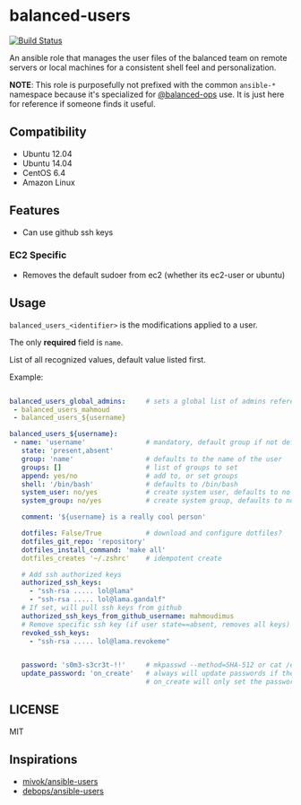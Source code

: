 # balanced-users
[![Build Status](http://img.shields.io/travis/balanced-ops/balanced-users.svg?style=flat-square)](https://travis-ci.org/balanced-ops/balanced-users)

An ansible role that manages the user files of the balanced team on remote servers or local machines for a consistent shell feel and personalization.

**NOTE**: This role is purposefully not prefixed with the common `ansible-*` namespace because it's specialized for [@balanced-ops](https://github.com/balanced-ops) use. It is just here for reference if someone finds it useful.

## Compatibility

- Ubuntu 12.04
- Ubuntu 14.04
- CentOS 6.4
- Amazon Linux

## Features

- Can use github ssh keys

### EC2 Specific
- Removes the default sudoer from ec2 (whether its ec2-user or ubuntu)

## Usage

`balanced_users_<identifier>` is the modifications applied to a user.

The only **required** field is `name`.

List of all recognized values, default value listed first.

Example:

```yaml

balanced_users_global_admins:     # sets a global list of admins referencing users
 - balanced_users_mahmoud
 - balanced_users_${username}

balanced_users_${username}:
 - name: 'username'               # mandatory, default group if not defined
   state: 'present,absent'
   group: 'name'                  # defaults to the name of the user
   groups: []                     # list of groups to set
   append: yes/no                 # add to, or set groups
   shell: '/bin/bash'             # defaults to /bin/bash
   system_user: no/yes            # create system user, defaults to no
   system_group: no/yes           # create system group, defaults to no

   comment: '${username} is a really cool person'

   dotfiles: False/True           # download and configure dotfiles?
   dotfiles_git_repo: 'repository'
   dotfiles_install_command: 'make all'
   dotfiles_creates '~/.zshrc'    # idempotent create

   # Add ssh authorized keys
   authorized_ssh_keys:
     - "ssh-rsa ..... lol@lama"
     - "ssh-rsa ..... lol@lama.gandalf"
   # If set, will pull ssh keys from github
   authorized_ssh_keys_from_github_username: mahmoudimus
   # Remove specific ssh key (if user state==absent, removes all keys)
   revoked_ssh_keys:
     - "ssh-rsa ..... lol@lama.revokeme"


   password: 's0m3-s3cr3t-!!'     # mkpasswd --method=SHA-512 or cat /etc/shadow
   update_password: 'on_create'   # always will update passwords if they differ.
                                  # on_create will only set the password for newly created users. (added in Ansible 1.3)
```

## LICENSE

MIT


## Inspirations

- [mivok/ansible-users](https://github.com/mivok/ansible-users)
- [debops/ansible-users](https://github.com/debops/ansible-users)